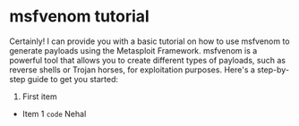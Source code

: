 # msfvenom tutorial
Certainly! I can provide you with a basic tutorial on how to use msfvenom to generate payloads using the Metasploit Framework. msfvenom is a powerful tool that allows you to create different types of payloads, such as reverse shells or Trojan horses, for exploitation purposes. Here's a step-by-step guide to get you started:
1. First item
- Item 1
`code` Nehal
